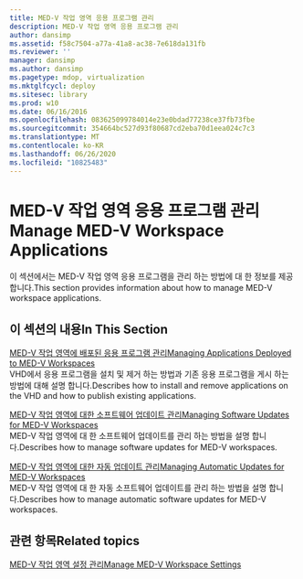 ```yaml
---
title: MED-V 작업 영역 응용 프로그램 관리
description: MED-V 작업 영역 응용 프로그램 관리
author: dansimp
ms.assetid: f58c7504-a77a-41a8-ac38-7e618da131fb
ms.reviewer: ''
manager: dansimp
ms.author: dansimp
ms.pagetype: mdop, virtualization
ms.mktglfcycl: deploy
ms.sitesec: library
ms.prod: w10
ms.date: 06/16/2016
ms.openlocfilehash: 083625099784014e23e0bdad77238ce37fb73fbe
ms.sourcegitcommit: 354664bc527d93f80687cd2eba70d1eea024c7c3
ms.translationtype: MT
ms.contentlocale: ko-KR
ms.lasthandoff: 06/26/2020
ms.locfileid: "10825483"
---
```

# <span data-ttu-id="1b7a5-103">MED-V 작업 영역 응용 프로그램 관리</span><span class="sxs-lookup"><span data-stu-id="1b7a5-103">Manage MED-V Workspace Applications</span></span>


<span data-ttu-id="1b7a5-104">이 섹션에서는 MED-V 작업 영역 응용 프로그램을 관리 하는 방법에 대 한 정보를 제공 합니다.</span><span class="sxs-lookup"><span data-stu-id="1b7a5-104">This section provides information about how to manage MED-V workspace applications.</span></span>

## <span data-ttu-id="1b7a5-105">이 섹션의 내용</span><span class="sxs-lookup"><span data-stu-id="1b7a5-105">In This Section</span></span>


<a href="" id="managing-applications-deployed-to-med-v-workspaces"></a>[<span data-ttu-id="1b7a5-106">MED-V 작업 영역에 배포된 응용 프로그램 관리</span><span class="sxs-lookup"><span data-stu-id="1b7a5-106">Managing Applications Deployed to MED-V Workspaces</span></span>](managing-applications-deployed-to-med-v-workspaces.md)  
<span data-ttu-id="1b7a5-107">VHD에서 응용 프로그램을 설치 및 제거 하는 방법과 기존 응용 프로그램을 게시 하는 방법에 대해 설명 합니다.</span><span class="sxs-lookup"><span data-stu-id="1b7a5-107">Describes how to install and remove applications on the VHD and how to publish existing applications.</span></span>

<a href="" id="managing-software-updates-for-med-v-workspaces"></a>[<span data-ttu-id="1b7a5-108">MED-V 작업 영역에 대한 소프트웨어 업데이트 관리</span><span class="sxs-lookup"><span data-stu-id="1b7a5-108">Managing Software Updates for MED-V Workspaces</span></span>](managing-software-updates-for-med-v-workspaces.md)  
<span data-ttu-id="1b7a5-109">MED-V 작업 영역에 대 한 소프트웨어 업데이트를 관리 하는 방법을 설명 합니다.</span><span class="sxs-lookup"><span data-stu-id="1b7a5-109">Describes how to manage software updates for MED-V workspaces.</span></span>

<a href="" id="managing-automatic-updates-for-med-v-workspaces"></a>[<span data-ttu-id="1b7a5-110">MED-V 작업 영역에 대한 자동 업데이트 관리</span><span class="sxs-lookup"><span data-stu-id="1b7a5-110">Managing Automatic Updates for MED-V Workspaces</span></span>](managing-automatic-updates-for-med-v-workspaces.md)  
<span data-ttu-id="1b7a5-111">MED-V 작업 영역에 대 한 자동 소프트웨어 업데이트를 관리 하는 방법을 설명 합니다.</span><span class="sxs-lookup"><span data-stu-id="1b7a5-111">Describes how to manage automatic software updates for MED-V workspaces.</span></span>

## <span data-ttu-id="1b7a5-112">관련 항목</span><span class="sxs-lookup"><span data-stu-id="1b7a5-112">Related topics</span></span>


[<span data-ttu-id="1b7a5-113">MED-V 작업 영역 설정 관리</span><span class="sxs-lookup"><span data-stu-id="1b7a5-113">Manage MED-V Workspace Settings</span></span>](manage-med-v-workspace-settings.md)

 

 





